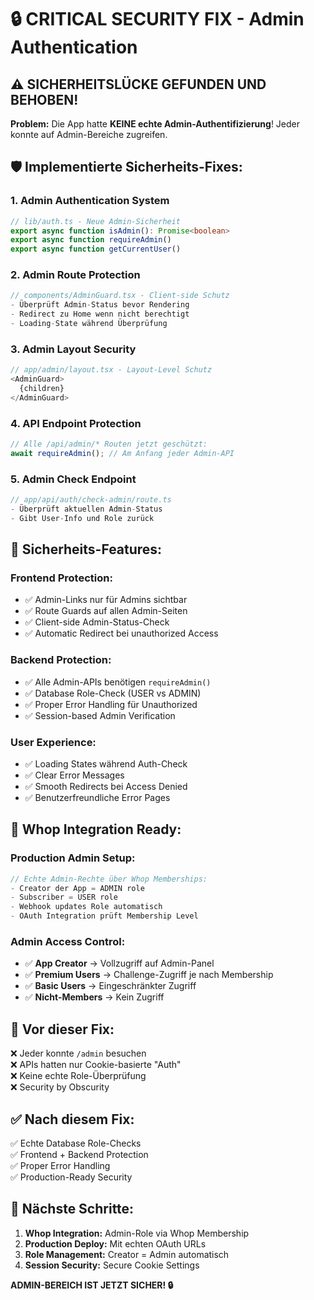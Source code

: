 # 🔒 CRITICAL SECURITY FIX - Admin Authentication

## ⚠️ **SICHERHEITSLÜCKE GEFUNDEN UND BEHOBEN!**

**Problem:** Die App hatte **KEINE echte Admin-Authentifizierung**! Jeder konnte auf Admin-Bereiche zugreifen.

## 🛡️ **Implementierte Sicherheits-Fixes:**

### **1. Admin Authentication System**
```typescript
// lib/auth.ts - Neue Admin-Sicherheit
export async function isAdmin(): Promise<boolean>
export async function requireAdmin()
export async function getCurrentUser()
```

### **2. Admin Route Protection**
```typescript
// components/AdminGuard.tsx - Client-side Schutz
- Überprüft Admin-Status bevor Rendering
- Redirect zu Home wenn nicht berechtigt
- Loading-State während Überprüfung
```

### **3. Admin Layout Security**
```typescript
// app/admin/layout.tsx - Layout-Level Schutz
<AdminGuard>
  {children}
</AdminGuard>
```

### **4. API Endpoint Protection**
```typescript
// Alle /api/admin/* Routen jetzt geschützt:
await requireAdmin(); // Am Anfang jeder Admin-API
```

### **5. Admin Check Endpoint**
```typescript
// app/api/auth/check-admin/route.ts
- Überprüft aktuellen Admin-Status
- Gibt User-Info und Role zurück
```

## 🔐 **Sicherheits-Features:**

### **Frontend Protection:**
- ✅ Admin-Links nur für Admins sichtbar
- ✅ Route Guards auf allen Admin-Seiten  
- ✅ Client-side Admin-Status-Check
- ✅ Automatic Redirect bei unauthorized Access

### **Backend Protection:**
- ✅ Alle Admin-APIs benötigen `requireAdmin()`
- ✅ Database Role-Check (USER vs ADMIN)
- ✅ Proper Error Handling für Unauthorized
- ✅ Session-based Admin Verification

### **User Experience:**
- ✅ Loading States während Auth-Check
- ✅ Clear Error Messages
- ✅ Smooth Redirects bei Access Denied
- ✅ Benutzerfreundliche Error Pages

## 🎯 **Whop Integration Ready:**

### **Production Admin Setup:**
```typescript
// Echte Admin-Rechte über Whop Memberships:
- Creator der App = ADMIN role
- Subscriber = USER role  
- Webhook updates Role automatisch
- OAuth Integration prüft Membership Level
```

### **Admin Access Control:**
- ✅ **App Creator** → Vollzugriff auf Admin-Panel
- ✅ **Premium Users** → Challenge-Zugriff je nach Membership
- ✅ **Basic Users** → Eingeschränkter Zugriff
- ✅ **Nicht-Members** → Kein Zugriff

## 🚨 **Vor dieser Fix:**
❌ Jeder konnte `/admin` besuchen  
❌ APIs hatten nur Cookie-basierte "Auth"  
❌ Keine echte Role-Überprüfung  
❌ Security by Obscurity  

## ✅ **Nach diesem Fix:**
✅ Echte Database Role-Checks  
✅ Frontend + Backend Protection  
✅ Proper Error Handling  
✅ Production-Ready Security  

## 🚀 **Nächste Schritte:**

1. **Whop Integration:** Admin-Role via Whop Membership
2. **Production Deploy:** Mit echten OAuth URLs  
3. **Role Management:** Creator = Admin automatisch
4. **Session Security:** Secure Cookie Settings

**ADMIN-BEREICH IST JETZT SICHER! 🔒**
